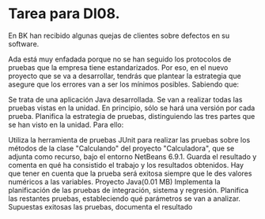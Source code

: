 # Tarea para DI08.

En BK han recibido algunas quejas de clientes sobre defectos en su software.

Ada está muy enfadada porque no se han seguido los protocolos de pruebas que la empresa tiene estandarizados. Por eso, en el nuevo proyecto que se va a desarrollar, tendrás que plantear la estrategia que asegure que los errores van a ser los mínimos posibles. Sabiendo que:

Se trata de una aplicación Java desarrollada.
Se van a realizar todas las pruebas vistas en la unidad.
En principio, sólo se hará una versión por cada prueba.
Planifica la estrategia de pruebas, distinguiendo las tres partes que se han visto en la unidad. Para ello:

Utiliza la herramienta de pruebas JUnit para realizar las pruebas sobre los métodos de la clase "Calculando" del proyecto "Calculadora", que se adjunta como recurso, bajo el entorno NetBeans 6.9.1. Guarda el resultado y comenta en qué ha consistido el trabajo y los resultados obtenidos. Hay que tener en cuenta que la prueba será exitosa siempre que le des valores numéricos a las variables. 
Proyecto Java(0.01 MB)
Implementa la planificación de las pruebas de integración, sistema y regresión.
Planifica las restantes pruebas, estableciendo qué parámetros se van a analizar.
Supuestas exitosas las pruebas, documenta el resultado
